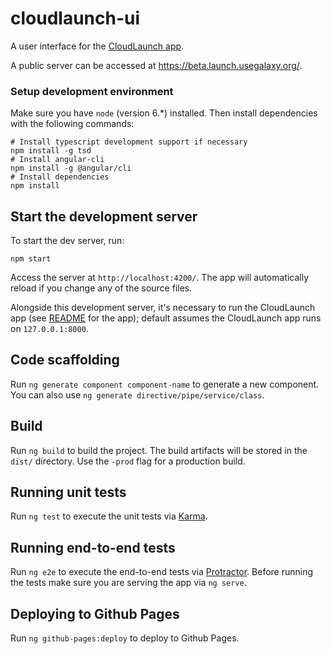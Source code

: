 # cloudlaunch-ui
A user interface for the [CloudLaunch app](https://github.com/galaxyproject/cloudlaunch/).

A public server can be accessed at https://beta.launch.usegalaxy.org/.

### Setup development environment

Make sure you have `node` (version 6.*) installed. Then install dependencies with the following commands:

    # Install typescript development support if necessary
    npm install -g tsd
    # Install angular-cli
    npm install -g @angular/cli
    # Install dependencies
    npm install

## Start the development server

To start the dev server, run:

    npm start

Access the server at `http://localhost:4200/`.
The app will automatically reload if you change any of the source files.

Alongside this development server, it's necessary to run the CloudLaunch app
(see [README](https://github.com/galaxyproject/cloudlaunch/blob/dev/README.rst)
for the app); default assumes the CloudLaunch app runs on `127.0.0.1:8000`.

## Code scaffolding

Run `ng generate component component-name` to generate a new component. You can
also use `ng generate directive/pipe/service/class`.

## Build

Run `ng build` to build the project. The build artifacts will be stored in the
`dist/` directory. Use the `-prod` flag for a production build.

## Running unit tests

Run `ng test` to execute the unit tests via [Karma](https://karma-runner.github.io).

## Running end-to-end tests

Run `ng e2e` to execute the end-to-end tests via [Protractor](http://www.protractortest.org/).
Before running the tests make sure you are serving the app via `ng serve`.

## Deploying to Github Pages

Run `ng github-pages:deploy` to deploy to Github Pages.
